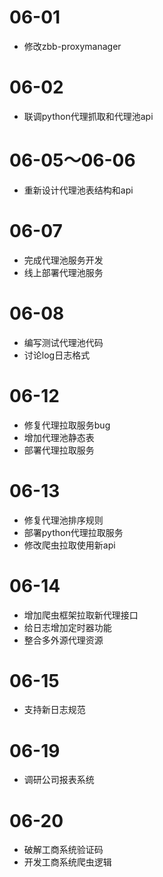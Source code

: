 # 06-01
+ 修改zbb-proxymanager

# 06-02
+ 联调python代理抓取和代理池api

# 06-05～06-06
+ 重新设计代理池表结构和api

# 06-07
+ 完成代理池服务开发
+ 线上部署代理池服务

# 06-08
+ 编写测试代理池代码
+ 讨论log日志格式

# 06-12
+ 修复代理拉取服务bug
+ 增加代理池静态表
+ 部署代理拉取服务

# 06-13
+ 修复代理池排序规则
+ 部署python代理拉取服务
+ 修改爬虫拉取使用新api

# 06-14
+ 增加爬虫框架拉取新代理接口
+ 给日志增加定时器功能
+ 整合多外源代理资源

# 06-15
+ 支持新日志规范

# 06-19
+ 调研公司报表系统

# 06-20
+ 破解工商系统验证码
+ 开发工商系统爬虫逻辑

